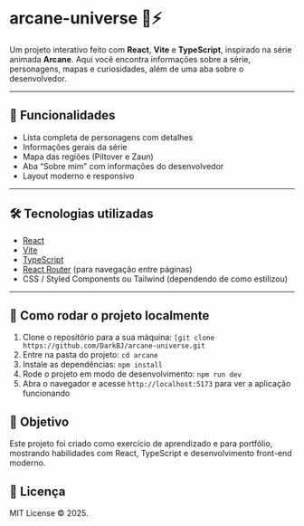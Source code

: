 # arcane-universe 🎨⚡

Um projeto interativo feito com **React**, **Vite** e **TypeScript**, inspirado na série animada **Arcane**. Aqui você encontra informações sobre a série, personagens, mapas e curiosidades, além de uma aba sobre o desenvolvedor.

---

## 🔹 Funcionalidades

- Lista completa de personagens com detalhes
- Informações gerais da série
- Mapa das regiões (Piltover e Zaun)
- Aba “Sobre mim” com informações do desenvolvedor
- Layout moderno e responsivo

---

## 🛠 Tecnologias utilizadas

- [React](https://reactjs.org/)
- [Vite](https://vitejs.dev/)
- [TypeScript](https://www.typescriptlang.org/)
- [React Router](https://reactrouter.com/) (para navegação entre páginas)
- CSS / Styled Components ou Tailwind (dependendo de como estilizou)

---

## 🚀 Como rodar o projeto localmente

1. Clone o repositório para a sua máquina: `[git clone https://github.com/DarkBJ/arcane-universe.git`
2. Entre na pasta do projeto: `cd arcane`
3. Instale as dependências: `npm install`
4. Rode o projeto em modo de desenvolvimento: `npm run dev`
5. Abra o navegador e acesse `http://localhost:5173` para ver a aplicação funcionando

## 🎯 Objetivo

Este projeto foi criado como exercício de aprendizado e para portfólio, mostrando habilidades com React, TypeScript e desenvolvimento front-end moderno.

## 📝 Licença

MIT License © 2025.
